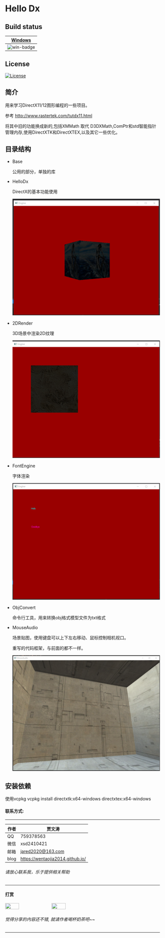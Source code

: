 # Hello Dx
## Build status

|[Windows][win-link] |
| :---------------: |
| ![win-badge]      |

[win-badge]: https://ci.appveyor.com/api/projects/status/gup0dy0cc2d25m7o?svg=true "AppVeyor build status"
[win-link]: https://ci.appveyor.com/project/jiawentao/hellodirectx "AppVeyor build status"

## License
[![License](https://img.shields.io/badge/license-MIT-blue.svg)](https://github.com/wentaojia2014/HelloDirectX/blob/master/LICENSE)

## 简介

用来学习DirectX11/12图形编程的一些项目。

参考 http://www.rastertek.com/tutdx11.html

将其中旧的功能换成新的,包括XMMath 取代 D3DXMath,ComPtr和std智能指针管理内存,使用DirectXTK和DirectXTEX,以及其它一些优化。

## 目录结构
- Base
 
  公用的部分，单独的库

- HelloDx

  DirectX的基本功能使用

  ![](DemoImages/HelloDirectX.png)

- 2DRender

  3D场景中渲染2D纹理

  ![](DemoImages/2DRender.png)

- FontEngine
  
  字体渲染

  ![](DemoImages/FontEngine.png)

- ObjConvert

  命令行工具，用来转换obj格式模型文件为txt格式

- MouseAudio

  场景贴图，使用键盘可以上下左右移动、鼠标控制相机视口。
  
  重写的代码框架，与前面的都不一样。

  ![](DemoImages/MouseAudio.png)

## 安装依赖

  使用vcpkg
  vcpkg install directxtk:x64-windows directxtex:x64-windows

#### 联系方式:
***
|作者|贾文涛|
|---|---|
|QQ|759378563|
|微信|xsd2410421|
|邮箱|jared2020@163.com|
|blog|https://wentaojia2014.github.io/|

###### 请放心联系我，乐于提供相关帮助
***
#### **打赏**
<img src="https://github.com/wentaojia2014/wentaojia2014.github.io/blob/master/img/weixin.jpg?raw=true" width="30%" height="30%" /><img src="https://github.com/wentaojia2014/wentaojia2014.github.io/blob/master/img/zhifubao.jpg?raw=true" width="30%" height="30%" />

###### 觉得分享的内容还不错, 就请作者喝杯奶茶吧~~
***